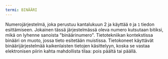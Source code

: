 ```yaml
---
termi: BINÄÄRI
---
```


Numerojärjestelmä, joka perustuu kantalukuun 2 ja käyttää `0` ja `1` tiedon esittämiseen. Jokainen tässä järjestelmässä oleva numero kutsutaan bitiksi, mikä on lyhenne sanoista "binäärinumero". Tietotekniikan kontekstissa binääri on muoto, jossa tieto esitetään muistissa. Tietokoneet käyttävät binäärijärjestelmää kaikenlaisten tietojen käsittelyyn, koska se vastaa elektronisen piirin kahta mahdollista tilaa: pois päältä tai päällä.